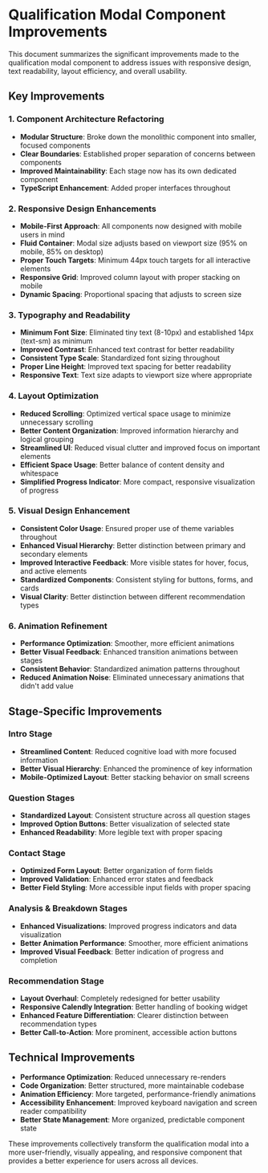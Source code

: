 # Qualification Modal Component Improvements

This document summarizes the significant improvements made to the qualification modal component to address issues with responsive design, text readability, layout efficiency, and overall usability.

## Key Improvements

### 1. Component Architecture Refactoring
- **Modular Structure**: Broke down the monolithic component into smaller, focused components
- **Clear Boundaries**: Established proper separation of concerns between components
- **Improved Maintainability**: Each stage now has its own dedicated component
- **TypeScript Enhancement**: Added proper interfaces throughout

### 2. Responsive Design Enhancements
- **Mobile-First Approach**: All components now designed with mobile users in mind
- **Fluid Container**: Modal size adjusts based on viewport size (95% on mobile, 85% on desktop)
- **Proper Touch Targets**: Minimum 44px touch targets for all interactive elements
- **Responsive Grid**: Improved column layout with proper stacking on mobile
- **Dynamic Spacing**: Proportional spacing that adjusts to screen size

### 3. Typography and Readability
- **Minimum Font Size**: Eliminated tiny text (8-10px) and established 14px (text-sm) as minimum
- **Improved Contrast**: Enhanced text contrast for better readability
- **Consistent Type Scale**: Standardized font sizing throughout
- **Proper Line Height**: Improved text spacing for better readability
- **Responsive Text**: Text size adapts to viewport size where appropriate

### 4. Layout Optimization
- **Reduced Scrolling**: Optimized vertical space usage to minimize unnecessary scrolling
- **Better Content Organization**: Improved information hierarchy and logical grouping
- **Streamlined UI**: Reduced visual clutter and improved focus on important elements
- **Efficient Space Usage**: Better balance of content density and whitespace
- **Simplified Progress Indicator**: More compact, responsive visualization of progress

### 5. Visual Design Enhancement
- **Consistent Color Usage**: Ensured proper use of theme variables throughout
- **Enhanced Visual Hierarchy**: Better distinction between primary and secondary elements
- **Improved Interactive Feedback**: More visible states for hover, focus, and active elements
- **Standardized Components**: Consistent styling for buttons, forms, and cards
- **Visual Clarity**: Better distinction between different recommendation types

### 6. Animation Refinement
- **Performance Optimization**: Smoother, more efficient animations
- **Better Visual Feedback**: Enhanced transition animations between stages
- **Consistent Behavior**: Standardized animation patterns throughout
- **Reduced Animation Noise**: Eliminated unnecessary animations that didn't add value

## Stage-Specific Improvements

### Intro Stage
- **Streamlined Content**: Reduced cognitive load with more focused information
- **Better Visual Hierarchy**: Enhanced the prominence of key information
- **Mobile-Optimized Layout**: Better stacking behavior on small screens

### Question Stages
- **Standardized Layout**: Consistent structure across all question stages
- **Improved Option Buttons**: Better visualization of selected state
- **Enhanced Readability**: More legible text with proper spacing

### Contact Stage
- **Optimized Form Layout**: Better organization of form fields
- **Improved Validation**: Enhanced error states and feedback
- **Better Field Styling**: More accessible input fields with proper spacing

### Analysis & Breakdown Stages
- **Enhanced Visualizations**: Improved progress indicators and data visualization
- **Better Animation Performance**: Smoother, more efficient animations
- **Improved Visual Feedback**: Better indication of progress and completion

### Recommendation Stage
- **Layout Overhaul**: Completely redesigned for better usability
- **Responsive Calendly Integration**: Better handling of booking widget
- **Enhanced Feature Differentiation**: Clearer distinction between recommendation types
- **Better Call-to-Action**: More prominent, accessible action buttons

## Technical Improvements

- **Performance Optimization**: Reduced unnecessary re-renders
- **Code Organization**: Better structured, more maintainable codebase
- **Animation Efficiency**: More targeted, performance-friendly animations
- **Accessibility Enhancement**: Improved keyboard navigation and screen reader compatibility
- **Better State Management**: More organized, predictable component state

These improvements collectively transform the qualification modal into a more user-friendly, visually appealing, and responsive component that provides a better experience for users across all devices.